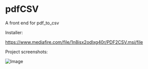 # pdfCSV
A front end for pdf_to_csv

Installer:

https://www.mediafire.com/file/1n8isx2odlxg40r/PDF2CSV.msi/file

Project screenshots:

![Image](https://i.imgur.com/imcrAVU.png)

